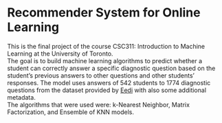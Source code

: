# Recommender System for Online Learning
This is the final project of the course CSC311: Introduction to Machine Learning at the University of Toronto. \
The goal is to build machine learning algorithms to predict whether a student can correctly answer a specific diagnostic question based on the student’s previous answers to other questions and other students’ responses. The model uses answers of 542 students to 1774 diagnostic questions from the dataset provided by [Eedi](https://eedi.com/) with also some additional metadata. \
The algorithms that were used were: k-Nearest Neighbor, Matrix Factorization, and Ensemble of KNN models. 
